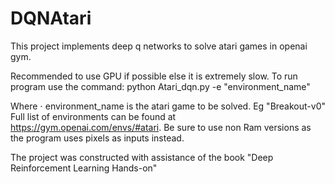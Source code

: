 # DQNAtari

This project implements deep q networks to solve atari games in openai gym.

Recommended to use GPU if possible else it is extremely slow.
To run program use the command: python Atari_dqn.py -e "environment_name"

Where 
  ⋅ environment_name is the atari game to be solved. Eg "Breakout-v0" Full list of environments can be found at https://gym.openai.com/envs/#atari. 
  Be sure to use non Ram versions as the program uses pixels as inputs instead.
  
  
The project was constructed with assistance of the book "Deep Reinforcement Learning Hands-on"
